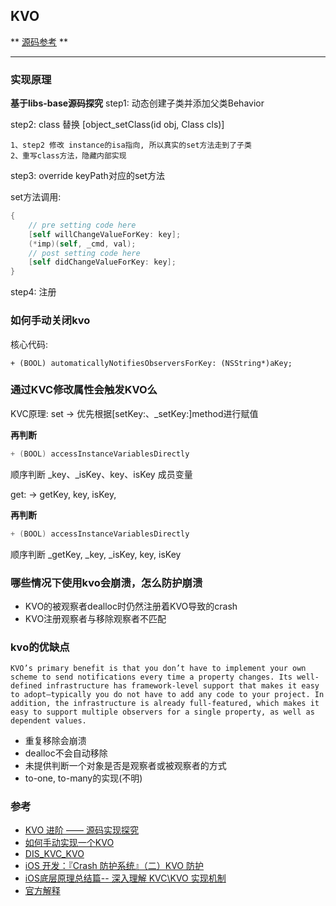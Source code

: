 ## KVO 

** [源码参考](https://github.com/gnustep/libs-base/tree/master) **

---
### 实现原理
**基于libs-base源码探究**
step1: 动态创建子类并添加父类Behavior

step2: class 替换 [object_setClass(id obj, Class cls)] 

```
1、step2 修改 instance的isa指向, 所以真实的set方法走到了子类
2、重写class方法，隐藏内部实现
```

step3: override keyPath对应的set方法

set方法调用: 
``` Objective-C
{
    // pre setting code here
    [self willChangeValueForKey: key];
    (*imp)(self, _cmd, val);
    // post setting code here
    [self didChangeValueForKey: key];
}
```

step4: 注册

### 如何手动关闭kvo
核心代码: 
```
+ (BOOL) automaticallyNotifiesObserversForKey: (NSString*)aKey;
```

### 通过KVC修改属性会触发KVO么
KVC原理: 
set -> 优先根据[setKey:、_setKey:]method进行赋值

**再判断**
``` C
+ (BOOL) accessInstanceVariablesDirectly
```
顺序判断 _key、_isKey、key、isKey 成员变量

get: -> getKey, key, isKey,

**再判断**
``` C
+ (BOOL) accessInstanceVariablesDirectly
```
顺序判断 _getKey, _key, _isKey, key, isKey

### 哪些情况下使用kvo会崩溃，怎么防护崩溃
- KVO的被观察者dealloc时仍然注册着KVO导致的crash
- KVO注册观察者与移除观察者不匹配

### kvo的优缺点
```
KVO’s primary benefit is that you don’t have to implement your own scheme to send notifications every time a property changes. Its well-defined infrastructure has framework-level support that makes it easy to adopt—typically you do not have to add any code to your project. In addition, the infrastructure is already full-featured, which makes it easy to support multiple observers for a single property, as well as dependent values.
```
- 重复移除会崩溃
- dealloc不会自动移除
- 未提供判断一个对象是否是观察者或被观察者的方式
- to-one, to-many的实现(不明)

### 参考
- [KVO 进阶 —— 源码实现探究](https://juejin.im/entry/58243f0f0ce4630058b20f59)
- [如何手动实现一个KVO](https://tech.glowing.com/cn/implement-kvo/)
- [DIS_KVC_KVO](https://github.com/renjinkui2719/DIS_KVC_KVO)
- [iOS 开发：『Crash 防护系统』（二）KVO 防护](https://bujige.net/blog/iOS-YSCDefender-02.html)
- [iOS底层原理总结篇-- 深入理解 KVC\KVO 实现机制](https://juejin.im/post/5c2189dee51d454517589c8b)
- [官方解释](https://developer.apple.com/library/archive/documentation/Cocoa/Conceptual/KeyValueObserving/KeyValueObserving.html#//apple_ref/doc/uid/10000177i)